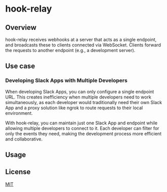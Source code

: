 # hook-relay


## Overview

hook-relay receives webhooks at a server that acts as a single endpoint, and broadcasts these to clients connected via WebSocket. Clients forward the requests to another endpoint (e.g., a development server).

## Use case

### Developing Slack Apps with Multiple Developers

When developing Slack Apps, you can only configure a single endpoint URL. This creates inefficiency when multiple developers need to work simultaneously, as each developer would traditionally need their own Slack App and a proxy solution like ngrok to route requests to their local environment.

With hook-relay, you can maintain just one Slack App and endpoint while allowing multiple developers to connect to it. Each developer can filter for only the events they need, making the development process more efficient and collaborative.

## Usage

## License

[MIT](LICENSE)
